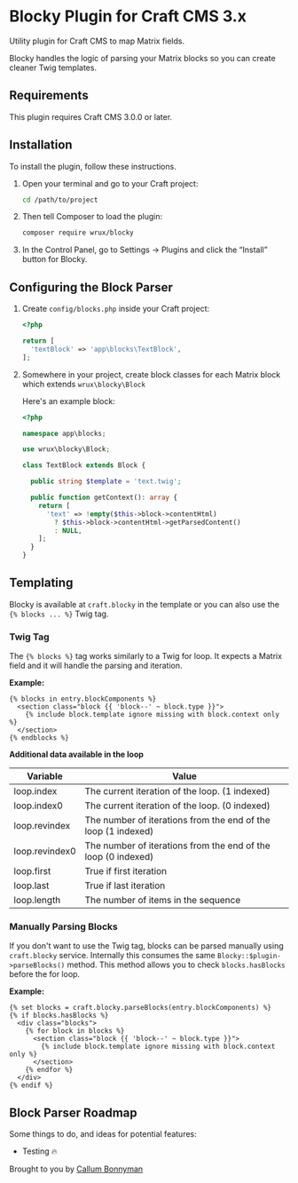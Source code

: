 # Blocky Plugin for Craft CMS 3.x

Utility plugin for Craft CMS to map Matrix fields.

Blocky handles the logic of parsing your Matrix blocks so you can create cleaner Twig templates.


## Requirements

This plugin requires Craft CMS 3.0.0 or later.


## Installation

To install the plugin, follow these instructions.

1. Open your terminal and go to your Craft project:

    ```bash
    cd /path/to/project
    ```

2. Then tell Composer to load the plugin:

    ```bash
    composer require wrux/blocky
    ```

3. In the Control Panel, go to Settings → Plugins and click the “Install” button for Blocky.


## Configuring the Block Parser

1. Create `config/blocks.php` inside your Craft project:

    ```php
    <?php

    return [
      'textBlock' => 'app\blocks\TextBlock',
    ];
    ```

2. Somewhere in your project, create block classes for each Matrix block which extends `wrux\blocky\Block`

    Here's an example block:

    ```php
    <?php

    namespace app\blocks;

    use wrux\blocky\Block;

    class TextBlock extends Block {

      public string $template = 'text.twig';

      public function getContext(): array {
        return [
          'text' => !empty($this->block->contentHtml)
            ? $this->block->contentHtml->getParsedContent()
            : NULL,
        ];
      }
    }
    ```


## Templating

Blocky is available at `craft.blocky` in the template or you can also use the `{% blocks ... %}` Twig tag.


### Twig Tag

The `{% blocks %}` tag works similarly to a Twig for loop. It expects a Matrix field and it will handle the parsing and iteration.

**Example:**
```twig
{% blocks in entry.blockComponents %}
  <section class="block {{ 'block--' ~ block.type }}">
    {% include block.template ignore missing with block.context only %}
  </section>
{% endblocks %}
```

**Additional data available in the loop**

| Variable        | Value |
| --------------- | ----- |
| loop.index      | The current iteration of the loop. (1 indexed) |
| loop.index0     | The current iteration of the loop. (0 indexed) |
| loop.revindex   | The number of iterations from the end of the loop (1 indexed) |
| loop.revindex0  | The number of iterations from the end of the loop (0 indexed) |
| loop.first      | True if first iteration |
| loop.last       | True if last iteration |
| loop.length     | The number of items in the sequence |


### Manually Parsing Blocks
If you don't want to use the Twig tag, blocks can be parsed manually using `craft.blocky` service. Internally this consumes the same `Blocky::$plugin->parseBlocks()` method. This method allows you to check `blocks.hasBlocks` before the for loop.

**Example:**
```twig
{% set blocks = craft.blocky.parseBlocks(entry.blockComponents) %}
{% if blocks.hasBlocks %}
  <div class="blocks">
    {% for block in blocks %}
      <section class="block {{ 'block--' ~ block.type }}">
        {% include block.template ignore missing with block.context only %}
      </section>
    {% endfor %}
  </div>
{% endif %}
```


## Block Parser Roadmap

Some things to do, and ideas for potential features:

* Testing 🔥

Brought to you by [Callum Bonnyman](https://bloke.blog)
